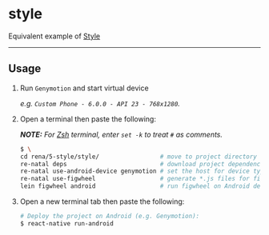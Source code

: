 style
=====

Equivalent example of [Style]

-------------------------------------------------------------------------------

Usage
-----

1. Run `Genymotion` and start virtual device

    _e.g. `Custom Phone - 6.0.0 - API 23 - 768x1280`._

2. Open a terminal then paste the following:

    _**NOTE:** For [Zsh] terminal, enter `set -k` to treat `#` as comments._

    ``` bash
    $ \
    cd rena/5-style/style/                 # move to project directory
    re-natal deps                          # download project dependencies
    re-natal use-android-device genymotion # set the host for device type
    re-natal use-figwheel                  # generate *.js files for figwheel
    lein figwheel android                  # run figwheel on Android device (e.g. Genymotion)
    ```

3. Open a new terminal tab then paste the following:

    ``` bash
    # Deploy the project on Android (e.g. Genymotion):
    $ react-native run-android
    ```

[Style]: https://facebook.github.io/react-native/docs/style.html
[Zsh]: http://www.zsh.org
